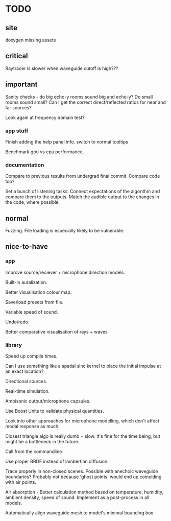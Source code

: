 # TODO

## site

doxygen missing assets

## critical

Raytracer is slower when waveguide cutoff is high???

## important

Sanity checks - do big echo-y rooms sound big and echo-y? Do small rooms sound
small? Can I get the correct direct/reflected ratios for near and far sources?

Look again at frequency domain test?

### app stuff

Finish adding the help panel info.
    switch to normal tooltips

Benchmark gpu vs cpu performance.

### documentation

Compare to previous results from undergrad final commit. Compare code too?

Set a bunch of listening tasks.
    Connect expectations of the algorithm and compare them to the outputs.
    Match the audible output to the changes in the code, where possible.

## normal

Fuzzing.
    File loading is especially likely to be vulnerable.

## nice-to-have

### app

Improve source/reciever + microphone direction models.

Built-in auralization.

Better visualisation colour map.

Save/load presets from file.

Variable speed of sound.

Undo/redo.

Better comparative visualisation of rays + waves

### library

Speed up compile times.

Can I use something like a spatial sinc kernel to place the initial impulse at
an exact location?

Directional sources.

Real-time simulation.

Ambisonic output/microphone capsules.

Use Boost Units to validate physical quantities.

Look into other approaches for microphone modelling, which don't affect modal
response as much.

Closest triangle algo is really dumb + slow. It's fine for the time being, but
might be a bottleneck in the future.

Call from the commandline.

Use proper BRDF instead of lambertian diffusion.

Trace properly in non-closed scenes.
Possible with anechoic waveguide boundaries?
Probably not because 'ghost points' would end up coinciding with air points.

Air absorption - Better calculation method based on temperature, humidity,
ambient density, speed of sound.
Implement as a post-process in all models.

Automatically align waveguide mesh to model's minimal bounding box.
